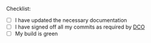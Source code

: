 Checklist:

* [ ] I have updated the necessary documentation
* [ ] I have signed off all my commits as required by [DCO](https://github.com/procore-oss/ruby-sdk/blob/main/CONTRIBUTING.md)
* [ ] My build is green

<!--
Note on DCO:

If the DCO check fails, one or more of your commits are not signed off. Please click on the *Details* link next to the DCO action for instructions on how to resolve this.

Note on Versioning:

Maintainers will bump the version and do a release when they are ready to release (possibly multiple merged PRs). Please do not bump the version in your PRs.
-->
